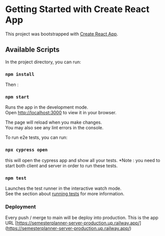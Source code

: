 # Getting Started with Create React App

This project was bootstrapped with [Create React App](https://github.com/facebook/create-react-app).

## Available Scripts

In the project directory, you can run:
### `npm install`
Then :
### `npm start`

Runs the app in the development mode.\
Open [http://localhost:3000](http://localhost:3000) to view it in your browser.

The page will reload when you make changes.\
You may also see any lint errors in the console.


To run e2e tests, you can run:
### `npx cypress open`
this will open the cypress app and show all your tests. 
*Note : you need to start both client and server in order to run these tests.

### `npm test`

Launches the test runner in the interactive watch mode.\
See the section about [running tests](https://facebook.github.io/create-react-app/docs/running-tests) for more information.

### Deployment

Every push / merge to main will be deploy into production. This is the app URL [https://semesterplanner-server-production.up.railway.app/]
(https://semesterplanner-server-production.up.railway.app/) 



